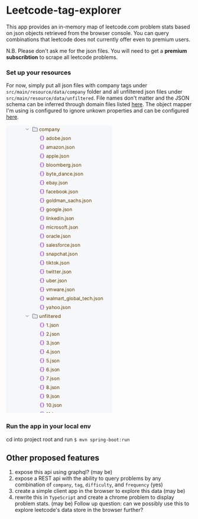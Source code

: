 # Leetcode-tag-explorer

This app provides an in-memory map of leetcode.com problem stats based on json objects retrieved from the browser console. You can query combinations that leetcode does not currently offer even to premium users.

N.B. Please don't ask me for the json files. You will need to get a **premium subscribtion** to scrape all leetcode problems. 

### Set up your resources

For now, simply put all json files with company tags under `src/main/resource/data/company` folder and all unfiltered json files under `src/main/resource/data/unfiltered`. File names don't matter and the JSON schema can be inferred through domain files listed [here](https://github.com/joshir/leetcode-tag-explorer/tree/main/src/main/java/com/joshir/domain). The object mapper I'm using is configured to ignore unkown properties and can be configured [here](https://github.com/joshir/leetcode-tag-explorer/blob/fc02500a1e2e923ee256c2ada62c94d7778e173b/src/main/java/com/joshir/domain/mapper/JsonMapper.java#L26).

<p>
  <img src="https://github.com/joshir/leetcode-tag-explorer/blob/main/img/Screenshot%202023-04-26%20at%209.09.57%20PM.png" alt="screenshot"/>
</p>



### Run the app in your local env 
cd into project root and run 
`$ mvn spring-boot:run`

## Other proposed features
1. expose this api using graphql? (may be) 
2. expose a REST api with the ability to query problems by any combination of `company`, `tag`, `difficulty`, and `frequency` (yes)
3. create a simple client app in the browser to explore this data (may be)
4. rewrite this in `TypeScript` and create a chrome problem to display problem stats. (may be) Follow up question: can we possibly use this to explore leetcode's data store in the browser further?


